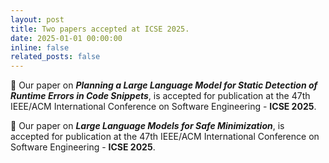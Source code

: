 ```yaml
---
layout: post
title: Two papers accepted at ICSE 2025.
date: 2025-01-01 00:00:00
inline: false
related_posts: false
---
```


:tada: Our paper on ***Planning a Large Language Model for Static Detection of Runtime Errors in Code Snippets***, is accepted for publication at the 47th IEEE/ACM International Conference on Software Engineering - **ICSE 2025**.

:tada: Our paper on ***Large Language Models for Safe Minimization***, is accepted for publication at the 47th IEEE/ACM International Conference on Software Engineering - **ICSE 2025**.
